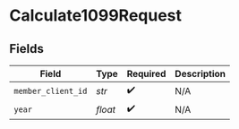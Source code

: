 # Calculate1099Request


## Fields

| Field              | Type               | Required           | Description        |
| ------------------ | ------------------ | ------------------ | ------------------ |
| `member_client_id` | *str*              | :heavy_check_mark: | N/A                |
| `year`             | *float*            | :heavy_check_mark: | N/A                |